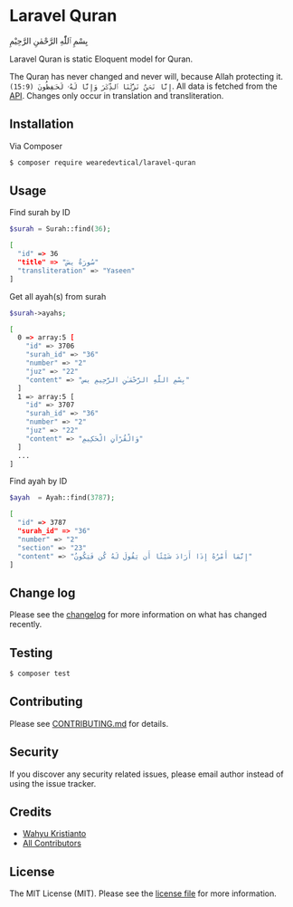# Laravel Quran

بِسْمِ ٱللّٰهِ الرَّحْمٰنِ الرَّحِيْمِ

Laravel Quran is static Eloquent model for Quran.

The Quran has never changed and never will, because Allah protecting it. ```(15:9) إِنَّا نَحۡنُ نَزَّلۡنَا ٱلذِّكۡرَ وَإِنَّا لَهُۥ لَحَـٰفِظُونَ```. All data is fetched from the [API](https://alquran.cloud/api). Changes only occur in translation and transliteration.

## Installation

Via Composer

``` bash
$ composer require wearedevtical/laravel-quran
```

## Usage

Find surah by ID

```php
$surah = Surah::find(36);
```

```bash
[
  "id" => 36
  "title" => "سُورَةُ يسٓ"
  "transliteration" => "Yaseen"
]
```

Get all ayah(s) from surah

```php
$surah->ayahs;
```

```bash
[
  0 => array:5 [
    "id" => 3706
    "surah_id" => "36"
    "number" => "2"
    "juz" => "22"
    "content" => "بِسْمِ اللَّهِ الرَّحْمَـٰنِ الرَّحِيمِ يس"
  ]
  1 => array:5 [
    "id" => 3707
    "surah_id" => "36"
    "number" => "2"
    "juz" => "22"
    "content" => "وَالْقُرْآنِ الْحَكِيمِ"
  ]
  ...
]
```

Find ayah by ID

```php
$ayah  = Ayah::find(3787);
```

```bash
[
  "id" => 3787
  "surah_id" => "36"
  "number" => "2"
  "section" => "23"
  "content" => "إِنَّمَا أَمْرُهُ إِذَا أَرَادَ شَيْئًا أَن يَقُولَ لَهُ كُن فَيَكُونُ"
]
```

## Change log

Please see the [changelog](CHANGELOG.md) for more information on what has changed recently.

## Testing

``` bash
$ composer test
```

## Contributing

Please see [CONTRIBUTING.md](CONTRIBUTING.md) for details.

## Security

If you discover any security related issues, please email author instead of using the issue tracker.

## Credits

- [Wahyu Kristianto](https://github.com/kristories)
- [All Contributors](https://github.com/wearedevtical/laravel-quran/graphs/contributors)

## License

The MIT License (MIT). Please see the [license file](LICENSE.md) for more information.
